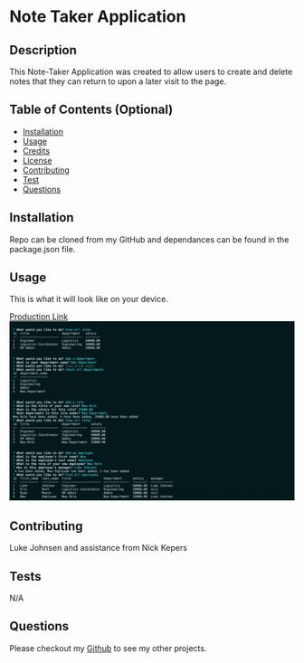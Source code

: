 # Note Taker Application

## Description
This Note-Taker Application was created to allow users to create and delete notes that they can return to upon a later visit to the page.

## Table of Contents (Optional)
* [Installation](#installation)
* [Usage](#usage)
* [Credits](#credits)
* [License](#license)
* [Contributing](#contributing)
* [Test](#test)
* [Questions](#questions)

## Installation
Repo can be cloned from my GitHub and dependances can be found in the package.json file.

## Usage
This is what it will look like on your device. 

[Production Link](https://secure-forest-34174.herokuapp.com/)
![E-Commerce Backend](images/image1.png)

## Contributing
Luke Johnsen and assistance from Nick Kepers


## Tests 
N/A

## Questions
Please checkout my [Github](https://github.com/lukejohnsen) to see my other projects.